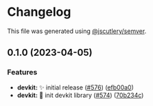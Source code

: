 # Changelog

This file was generated using [@jscutlery/semver](https://github.com/jscutlery/semver).

## 0.1.0 (2023-04-05)


### Features

* **devkit:** :sparkles: initial release ([#576](https://github.com/nx-squeezer/squeezer/issues/576)) ([efb00a0](https://github.com/nx-squeezer/squeezer/commit/efb00a044f64c17c326e413f6b7353817ea94b04))
* **devkit:** :tada: init devkit library ([#574](https://github.com/nx-squeezer/squeezer/issues/574)) ([70b234c](https://github.com/nx-squeezer/squeezer/commit/70b234c29a911df76d66b73eca8b27ed41261066))
